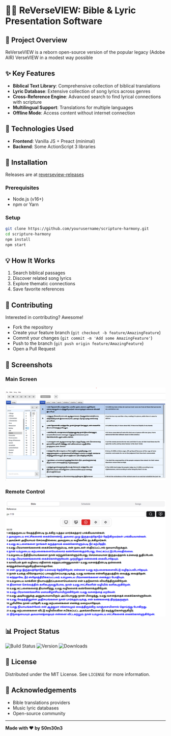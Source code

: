 # 📖🎵 ReVerseVIEW: Bible & Lyric Presentation Software

## 🌟 Project Overview
ReVerseVIEW is a reborn open-source version of the popular legacy (Adobe AIR) VerseVIEW in a modest way possible

## ✨ Key Features
- **Biblical Text Library**: Comprehensive collection of biblical translations
- **Lyric Database**: Extensive collection of song lyrics across genres
- **Cross-Reference Engine**: Advanced search to find lyrical connections with scripture
- **Multilingual Support**: Translations for multiple languages
- **Offline Mode**: Access content without internet connection

## 🚀 Technologies Used
- **Frontend**: Vanilla JS + Preact (minimal)
- **Backend**: Some ActionScript 3 libraries

## 🔧 Installation
Releases are at [reverseview-releases](https://github.com/psyirius/reverseview-releases/releases)

### Prerequisites
- Node.js (v16+)
- npm or Yarn

### Setup
```bash
git clone https://github.com/yourusername/scripture-harmony.git
cd scripture-harmony
npm install
npm start
```

## 💡 How It Works
1. Search biblical passages
2. Discover related song lyrics
3. Explore thematic connections
4. Save favorite references

## 🤝 Contributing
Interested in contributing? Awesome!
- Fork the repository
- Create your feature branch (`git checkout -b feature/AmazingFeature`)
- Commit your changes (`git commit -m 'Add some AmazingFeature'`)
- Push to the branch (`git push origin feature/AmazingFeature`)
- Open a Pull Request

## 📸 Screenshots
### Main Screen
![Main Screen](assets/images/App-Thumbnail.png)

### Remote Control
![Remote Control](assets/images/Remote-Thumbnail.png)

## 📊 Project Status
![Build Status](https://img.shields.io/github/workflow/status/psyirius/reverseview/CI)
![Version](https://img.shields.io/github/v/release/psyirius/reverseview)
![Downloads](https://img.shields.io/github/downloads/psyirius/reverseview/total)

## 📜 License
Distributed under the MIT License. See `LICENSE` for more information.

## 🙏 Acknowledgements
- Bible translations providers
- Music lyric databases
- Open-source community

---

**Made with ❤️ by S0m30n3**